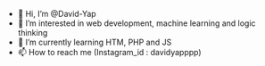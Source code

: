 - 👋 Hi, I’m @David-Yap
- 👀 I’m interested in web development, machine learning and logic thinking
- 🌱 I’m currently learning HTM, PHP and JS
- 📫 How to reach me (Instagram_id : davidyapppp)

<!---
David-Yap/David-Yap is a ✨ special ✨ repository because its `README.md` (this file) appears on your GitHub profile.
You can click the Preview link to take a look at your changes.
--->
